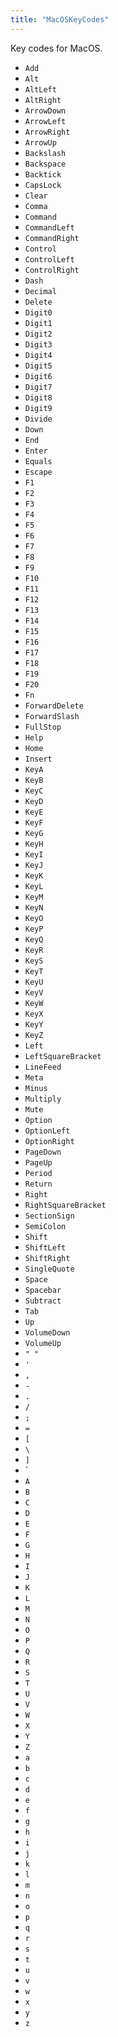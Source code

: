 ```yaml
---
title: "MacOSKeyCodes"
---
```


Key codes for MacOS.

- `Add`
- `Alt`
- `AltLeft`
- `AltRight`
- `ArrowDown`
- `ArrowLeft`
- `ArrowRight`
- `ArrowUp`
- `Backslash`
- `Backspace`
- `Backtick`
- `CapsLock`
- `Clear`
- `Comma`
- `Command`
- `CommandLeft`
- `CommandRight`
- `Control`
- `ControlLeft`
- `ControlRight`
- `Dash`
- `Decimal`
- `Delete`
- `Digit0`
- `Digit1`
- `Digit2`
- `Digit3`
- `Digit4`
- `Digit5`
- `Digit6`
- `Digit7`
- `Digit8`
- `Digit9`
- `Divide`
- `Down`
- `End`
- `Enter`
- `Equals`
- `Escape`
- `F1`
- `F2`
- `F3`
- `F4`
- `F5`
- `F6`
- `F7`
- `F8`
- `F9`
- `F10`
- `F11`
- `F12`
- `F13`
- `F14`
- `F15`
- `F16`
- `F17`
- `F18`
- `F19`
- `F20`
- `Fn`
- `ForwardDelete`
- `ForwardSlash`
- `FullStop`
- `Help`
- `Home`
- `Insert`
- `KeyA`
- `KeyB`
- `KeyC`
- `KeyD`
- `KeyE`
- `KeyF`
- `KeyG`
- `KeyH`
- `KeyI`
- `KeyJ`
- `KeyK`
- `KeyL`
- `KeyM`
- `KeyN`
- `KeyO`
- `KeyP`
- `KeyQ`
- `KeyR`
- `KeyS`
- `KeyT`
- `KeyU`
- `KeyV`
- `KeyW`
- `KeyX`
- `KeyY`
- `KeyZ`
- `Left`
- `LeftSquareBracket`
- `LineFeed`
- `Meta`
- `Minus`
- `Multiply`
- `Mute`
- `Option`
- `OptionLeft`
- `OptionRight`
- `PageDown`
- `PageUp`
- `Period`
- `Return`
- `Right`
- `RightSquareBracket`
- `SectionSign`
- `SemiColon`
- `Shift`
- `ShiftLeft`
- `ShiftRight`
- `SingleQuote`
- `Space`
- `Spacebar`
- `Subtract`
- `Tab`
- `Up`
- `VolumeDown`
- `VolumeUp`
- `" "`
- `'`
- `,`
- `-`
- `.`
- `/`
- `;`
- `=`
- `[`
- `\`
- `]`
- `
- `A`
- `B`
- `C`
- `D`
- `E`
- `F`
- `G`
- `H`
- `I`
- `J`
- `K`
- `L`
- `M`
- `N`
- `O`
- `P`
- `Q`
- `R`
- `S`
- `T`
- `U`
- `V`
- `W`
- `X`
- `Y`
- `Z`
- `a`
- `b`
- `c`
- `d`
- `e`
- `f`
- `g`
- `h`
- `i`
- `j`
- `k`
- `l`
- `m`
- `n`
- `o`
- `p`
- `q`
- `r`
- `s`
- `t`
- `u`
- `v`
- `w`
- `x`
- `y`
- `z`
